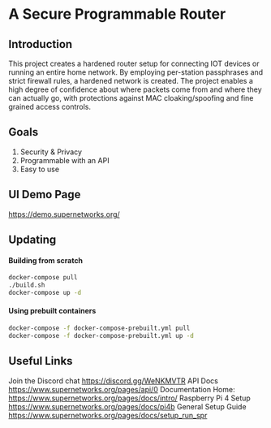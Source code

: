 # A Secure Programmable Router

## Introduction

This project creates a hardened router setup for connecting IOT devices or running an entire home network. 
By employing per-station passphrases and strict firewall rules, a hardened network is created.
The project enables a high degree of confidence about where packets come from and where they can actually go,
with protections against MAC cloaking/spoofing and fine grained access controls. 

## Goals
1. Security & Privacy
2. Programmable with an API 
3. Easy to use 

## UI Demo Page

https://demo.supernetworks.org/

## Updating 
#### Building from scratch
```bash
docker-compose pull
./build.sh
docker-compose up -d
```

#### Using prebuilt containers
```bash
docker-compose -f docker-compose-prebuilt.yml pull
docker-compose -f docker-compose-prebuilt.yml up -d
```

## Useful Links

Join the Discord chat https://discord.gg/WeNKMVTR
API Docs https://www.supernetworks.org/pages/api/0
Documentation Home: https://www.supernetworks.org/pages/docs/intro/
Raspberry Pi 4 Setup https://www.supernetworks.org/pages/docs/pi4b
General Setup Guide https://www.supernetworks.org/pages/docs/setup_run_spr

